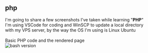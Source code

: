 ## php
I'm going to share a few screenshots I've taken while learning "<b>PHP</b>"<br>
I'm using VSCode for coding and WinSCP to update a local directory<br>
with my VPS server, by the way the OS I'm using is Linux Ubuntu<br>
<br>
Basic PHP code and the rendered page<br>
<img src="/img/bash--version.png" alt="bash version"><br>
